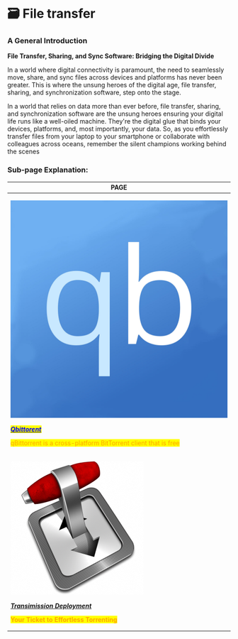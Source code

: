 # 🗃 File transfer

### **A General Introduction**

**File Transfer, Sharing, and Sync Software: Bridging the Digital Divide**

In a world where digital connectivity is paramount, the need to seamlessly move, share, and sync files across devices and platforms has never been greater. This is where the unsung heroes of the digital age, file transfer, sharing, and synchronization software, step onto the stage.

In a world that relies on data more than ever before, file transfer, sharing, and synchronization software are the unsung heroes ensuring your digital life runs like a well-oiled machine. They're the digital glue that binds your devices, platforms, and, most importantly, your data. So, as you effortlessly transfer files from your laptop to your smartphone or collaborate with colleagues across oceans, remember the silent champions working behind the scenes

### Sub-page Explanation:



| PAGE                                                                                                                                                                                                                                                                                                                                                                                                                     |
| ------------------------------------------------------------------------------------------------------------------------------------------------------------------------------------------------------------------------------------------------------------------------------------------------------------------------------------------------------------------------------------------------------------------------ |
| <p><img src="../../.gitbook/assets/square_qbittorrent_logo_by_zoro6663_dg8ip5w-fullview.jpg" alt="" data-size="original"></p><p><a href="https://docs.scaleinfinite.fr/demo-deployment/file-transfer/qbittorent-deployment"><em><mark style="color:blue;"><strong>Qbittorent</strong></mark></em></a></p><p></p><p><mark style="color:orange;">qBittorrent is a cross-platform BitTorrent client that is free</mark></p> |
| <p><img src="../../.gitbook/assets/logo (1).png" alt=""></p><p><a href="./#whats-transmission"><em><strong>Transimission Deployment</strong></em></a></p><p></p><p><mark style="color:orange;"><strong>Your Ticket to Effortless Torrenting</strong></mark></p>                                                                                                                                                          |
